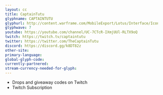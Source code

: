 ```yaml
---
layout: cc
title: CaptainTutu
glyphname: CAPTAINTUTU
glyphurl: http://content.warframe.com/MobileExport/Lotus/Interface/Icons/Player/ContentCreators/CaptainTutu.png
glyphwave: 7
youtube: https://youtube.com/channel/UC-7CTcR-IXmjUUl-RLTX9oQ
twitch: https://twitch.tv/captaintutu
twitter: https://twitter.com/TheCaptainTutu
discord: https://discord.gg/k8DT82z
other-site: 
primary-language: 
global-glyph-code: 
currently-partnered: 
stream-currency-needed-for-glyph: 
---
```

* Drops and giveaway codes on Twitch
* Twitch Subscription
